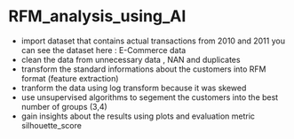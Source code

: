 # RFM_analysis_using_AI
* import dataset that contains actual transactions from 2010 and 2011 you can see the dataset here : E-Commerce data
* clean the data from unnecessary data , NAN and duplicates
* transform the standard informations about the customers into RFM format (feature extraction)
* tranform the data using log transform because it was skewed
* use unsupervised algorithms to segement the customers into the best number of groups (3,4)
* gain insights about the results using plots and evaluation metric silhouette_score

